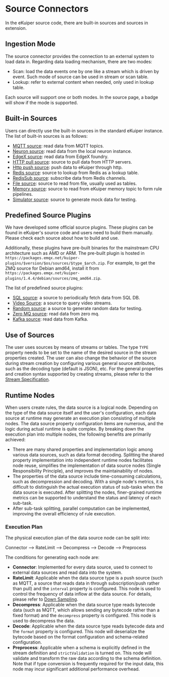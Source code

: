 # Source Connectors

In the eKuiper source code, there are built-in sources and sources in extension.

## Ingestion Mode

The source connector provides the connection to an external system to load data in. Regarding data loading mechanism, there are two modes:

- Scan: load the data events one by one like a stream which is driven by event. Such mode of source can be used in stream or scan table.
- Lookup: refer to external content when needed, only used in lookup table.

Each source will support one or both modes. In the source page, a badge will show if the mode is supported.

## Built-in Sources

Users can directly use the built-in sources in the standard eKuiper instance. The list of built-in sources is as follows:

- [MQTT source](./builtin/mqtt.md): read data from MQTT topics.
- [Neuron source](./builtin/neuron.md): read data from the local neuron instance.
- [EdgeX source](./builtin/edgex.md): read data from EdgeX foundry.
- [HTTP pull source](./builtin/http_pull.md): source to pull data from HTTP servers.
- [Http push source](./builtin/http_push.md): push data to eKuiper through http.
- [Redis source](./builtin/redis.md): source to lookup from Redis as a lookup table.
- [RedisSub source](./builtin/redisSub.md): subscribe data from Redis channels.
- [File source](./builtin/file.md): source to read from file, usually used as tables.
- [Memory source](./builtin/memory.md): source to read from eKuiper memory topic to form rule pipelines.
- [Simulator source](./builtin/simulator.md): source to generate mock data for testing.

## Predefined Source Plugins

We have developed some official source plugins. These plugins can be found in eKuiper's source code and users need to build them manually. Please check each source about how to build and use.

Additionally, these plugins have pre-built binaries for the mainstream CPU architecture such as AMD or ARM. The pre-built plugin is hosted in `https://packages.emqx.net/kuiper-plugins/$version/$os/sources/$type_$arch.zip`. For example, to get the ZMQ source for Debian amd64, install it from `https://packages.emqx.net/kuiper-plugins/1.4.4/debian/sources/zmq_amd64.zip`.

The list of predefined source plugins:

- [SQL source](./plugin/sql.md): a source to periodically fetch data from SQL DB.
- [Video Source](./plugin/video.md): a source to query video streams.
- [Random source](./plugin/random.md): a source to generate random data for testing.
- [Zero MQ source](./plugin/zmq.md): read data from zero mq.
- [Kafka source](./plugin/kafka.md): read data from Kafka.

## Use of Sources

The user uses sources by means of streams or tables. The type `TYPE` property needs to be set to the name of the desired source in the stream properties created. The user can also change the behavior of the source during stream creation by configuring various general source attributes, such as the decoding type (default is JSON), etc. For the general properties and creation syntax supported by creating streams, please refer to the [Stream Specification](../streams/overview.md).

## Runtime Nodes

When users create rules, the data source is a logical node. Depending on the type of the data source itself and the
user's configuration, each data source at runtime may generate an execution plan consisting of multiple nodes. The data
source property configuration items are numerous, and the logic during actual runtime is quite complex. By breaking down
the execution plan into multiple nodes, the following benefits are primarily achieved:

- There are many shared properties and implementation logic among various data sources, such as data format decoding.
  Splitting the shared property implementation into independent runtime nodes facilitates node reuse, simplifies the
  implementation of data source nodes (Single Responsibility Principle), and improves the maintainability of nodes.
- The properties of the data source include time-consuming calculations, such as decompression and decoding. With a
  single node's metrics, it is difficult to distinguish the actual execution status of sub-tasks when the data source is
  executed. After splitting the nodes, finer-grained runtime metrics can be supported to understand the status and
  latency of each sub-task.
- After sub-task splitting, parallel computation can be implemented, improving the overall efficiency of rule execution.

### Execution Plan

The physical execution plan of the data source node can be split into:

Connector --> RateLimit --> Decompress --> Decode --> Preprocess

The conditions for generating each node are:

- **Connector**: Implemented for every data source, used to connect to external data sources and read data into the
  system.
- **RateLimit**: Applicable when the data source type is a push source (such as MQTT, a source that reads data in
  through subscription/push rather than pull) and the `interval` property is configured. This node is used to control
  the frequency of data inflow at the data source. For details, please refer to [Down Sampling](./down_sample.md).
- **Decompress**: Applicable when the data source type reads bytecode data (such as MQTT, which allows sending any
  bytecode rather than a fixed format) and the `decompress` property is configured. This node is used to decompress the
  data.
- **Decode**: Applicable when the data source type reads bytecode data and the `format` property is configured. This
  node will deserialize the bytecode based on the format configuration and schema-related configuration.
- **Preprocess**: Applicable when a schema is explicitly defined in the stream definition and `strictValidation` is
  turned on. This node will validate and transform the raw data according to the schema definition. Note that if type
  conversion is frequently required for the input data, this node may incur significant additional performance overhead.
